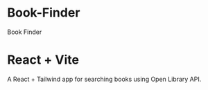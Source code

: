# Book-Finder
Book Finder
# React + Vite

A React + Tailwind app for searching books using Open Library API.

